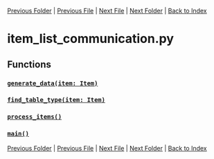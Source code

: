 [Previous Folder](../item_article.md) | [Previous File](item_list_clothing.md) | [Next File](item_list_container.md) | [Next Folder](../../lists/attachment_list.md) | [Back to Index](../../../index.md)

# item_list_communication.py

## Functions

### [`generate_data(item: Item)`](https://github.com/Vaileasys/pz-wiki_parser/blob/main/scripts/items/lists/item_list_communication.py#L12)
### [`find_table_type(item: Item)`](https://github.com/Vaileasys/pz-wiki_parser/blob/main/scripts/items/lists/item_list_communication.py#L43)
### [`process_items()`](https://github.com/Vaileasys/pz-wiki_parser/blob/main/scripts/items/lists/item_list_communication.py#L51)
### [`main()`](https://github.com/Vaileasys/pz-wiki_parser/blob/main/scripts/items/lists/item_list_communication.py#L76)


[Previous Folder](../item_article.md) | [Previous File](item_list_clothing.md) | [Next File](item_list_container.md) | [Next Folder](../../lists/attachment_list.md) | [Back to Index](../../../index.md)
